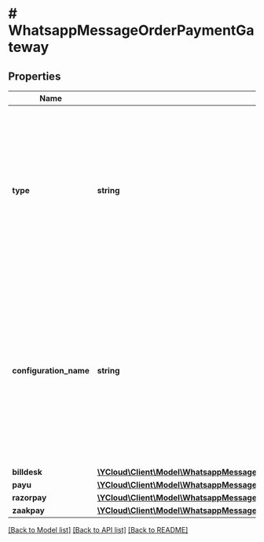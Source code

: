 # # WhatsappMessageOrderPaymentGateway

## Properties

Name | Type | Description | Notes
------------ | ------------- | ------------- | -------------
**type** | **string** | Payment type. Must set this to &#x60;billdesk&#x60;, &#x60;razorpay&#x60;, &#x60;payu&#x60;, or &#x60;zaakpay&#x60;, if you have linked your BillDesk, Razorpay, PayU, or Zaakpay payment gateway to accept payments. |
**configuration_name** | **string** | The name of the pre-configured payment configuration to use for this order and must not exceed 60 characters. This value must match with a payment configuration set up on the WhatsApp Business Manager. |
**billdesk** | [**\YCloud\Client\Model\WhatsappMessageOrderPaymentSettingPaymentGatewayBilldesk**](WhatsappMessageOrderPaymentSettingPaymentGatewayBilldesk.md) |  | [optional]
**payu** | [**\YCloud\Client\Model\WhatsappMessageOrderPaymentSettingPaymentGatewayPayu**](WhatsappMessageOrderPaymentSettingPaymentGatewayPayu.md) |  | [optional]
**razorpay** | [**\YCloud\Client\Model\WhatsappMessageOrderPaymentSettingPaymentGatewayRazorpay**](WhatsappMessageOrderPaymentSettingPaymentGatewayRazorpay.md) |  | [optional]
**zaakpay** | [**\YCloud\Client\Model\WhatsappMessageOrderPaymentSettingPaymentGatewayZaakpay**](WhatsappMessageOrderPaymentSettingPaymentGatewayZaakpay.md) |  | [optional]

[[Back to Model list]](../../README.md#models) [[Back to API list]](../../README.md#endpoints) [[Back to README]](../../README.md)
